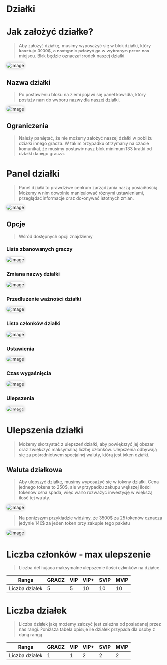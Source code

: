 <style>
img:not(.medium-zoom-image--opened):not(.navbar-link-icon) {
    max-width: 40%;
    margin: 0 8px 4px 0;
    box-shadow: 0 0 6px 4px rgba(0, 0, 0, .1);
    border-radius: 10px;
}
</style>

# Działki

# Jak założyć działke?
>Aby założyć działkę, musimy wyposażyć się w blok działki, który kosztuje 3000$, a następnie położyć go w wybranym przez nas miejscu. Blok będzie oznaczał środek naszej działki.

![image](/pages/images/plot/plot_block.png)

## Nazwa działki
>Po postawieniu bloku na ziemi pojawi się panel kowadła, który posłuży nam do wyboru nazwy dla naszej działki.

![image](/pages/images/plot/plot_setname.png)

## Ograniczenia
>Należy pamiętać, że nie możemy założyć naszej działki w pobliżu działki innego gracza. W takim przypadku otrzymamy na czacie komunikat, że musimy postawić nasz blok minimum 133 kratki od działki danego gracza.

# Panel działki
>Panel działki to prawdziwe centrum zarządzania naszą posiadłością. Możemy w nim dowolnie manipulować różnymi ustawieniami, przeglądać informacje oraz dokonywać istotnych zmian.

![image](/pages/images/plot/plot_panel.png)

## Opcje
>Wśród dostępnych opcji znajdziemy

### Lista zbanowanych graczy
![image](/pages/images/plot/plot_panel_bans.png)

### Zmiana nazwy działki
![image](/pages/images/plot/plot_panel_change_names.png)

### Przedłużenie ważności działki
![image](/pages/images/plot/plot_panel_cost_to_extend.png)

### Lista członków działki
![image](/pages/images/plot/plot_panel_members.png)

### Ustawienia
![image](/pages/images/plot/plot_panel_settings.png)

### Czas wygaśnięcia
![image](/pages/images/plot/plot_panel_time.png)

### Ulepszenia
![image](/pages/images/plot/plot_panel_upgrade.png)
 
# Ulepszenia działki
>Możemy skorzystać z ulepszeń działki, aby powiększyć jej obszar oraz zwiększyć maksymalną liczbę członków. Ulepszenia odbywają się za pośrednictwem specjalnej waluty, którą jest token działki.

## Waluta działkowa
>Aby ulepszyć działkę, musimy wyposażyć się w tokeny działki. Cena jednego tokena to 250$, ale w przypadku zakupu większej ilości tokenów cena spada, więc warto rozważyć inwestycję w większą ilość tej waluty.

![image](/pages/images/plot/plot_token.png)

>Na poniższym przykładzie widzimy, że 3500$ za 25 tokenów oznacza jedynie 140$ za jeden token przy zakupie tego pakietu

![image](/pages/images/plot/plot_more_toknes.png)

# Liczba członków - max ulepszenie
>Liczba definujaca maksymalne ulepszenie ilości członków na działce.

| Ranga |GRACZ| VIP | VIP+ | SVIP | MVIP |
--- | --- | --- | --- | --- | --- |
Liczba działek | 5 | 5 | 10 | 10 | 10 |

# Liczba działek
>Liczba działek jaką możemy załozyć jest zależna od posiadanej przez nas rangi. Poniższa tabela opisuje ile działek przypada dla osoby z daną rangą

| Ranga |GRACZ| VIP | VIP+ | SVIP | MVIP |
--- | --- | --- | --- | --- | --- |
Liczba działek | 1 | 1 | 2 | 2 | 2 |


